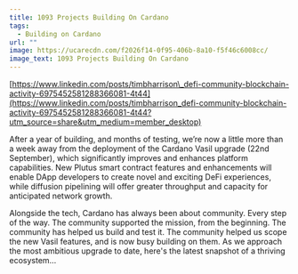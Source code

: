 ```yaml
---
title: 1093 Projects Building On Cardano
tags:
  - Building on Cardano
url: ""
image: https://ucarecdn.com/f2026f14-0f95-406b-8a10-f5f46c6008cc/
image_text: 1093 Projects Building On Cardano
---
```


[https://www.linkedin.com/posts/timbharrison\_defi-community-blockchain-activity-6975452581288366081-4t44](https://www.linkedin.com/posts/timbharrison_defi-community-blockchain-activity-6975452581288366081-4t44?utm_source=share&utm_medium=member_desktop)

After a year of building, and months of testing, we’re now a little more than a week away from the deployment of the Cardano Vasil upgrade (22nd September), which significantly improves and enhances platform capabilities. New Plutus smart contract features and enhancements will enable DApp developers to create novel and exciting DeFi experiences, while diffusion pipelining will offer greater throughput and capacity for anticipated network growth.  
  
Alongside the tech, Cardano has always been about community. Every step of the way. The community supported the mission, from the beginning. The community has helped us build and test it. The community helped us scope the new Vasil features, and is now busy building on them. As we approach the most ambitious upgrade to date, here's the latest snapshot of a thriving ecosystem...
